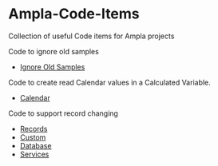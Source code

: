 Ampla-Code-Items
================

Collection of useful Code items for Ampla projects

Code to ignore old samples

* [Ignore Old Samples](/Ignore%20Old%20Samples)

Code to create read Calendar values in a Calculated Variable. 

* [Calendar](/Calendar)


Code to support record changing

* [Records](/Records)
* [Custom](/Custom)
* [Database](/Database)
* [Services](/Services)

